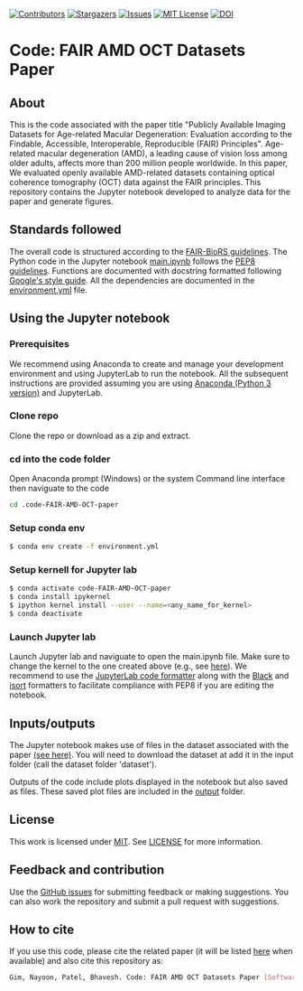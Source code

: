 [![Contributors][contributors-shield]][contributors-url]
[![Stargazers][stars-shield]][stars-url]
[![Issues][issues-shield]][issues-url]
[![MIT License][license-shield]][license-url]
[![DOI](https://zenodo.org/badge/DOI/10.5281/zenodo.11361363.svg)](https://doi.org/10.5281/zenodo.11361363)

[contributors-shield]: https://img.shields.io/github/contributors/fairdataihub/code-FAIR-AMD-OCT-paper.svg?style=flat-square
[contributors-url]: https://github.com/fairdataihub/code-FAIR-AMD-OCT-paper/graphs/contributors
[stars-shield]: https://img.shields.io/github/stars/fairdataihub/code-FAIR-AMD-OCT-paper.svg?style=flat-square
[stars-url]: https://github.com/fairdataihub/code-FAIR-AMD-OCT-paper/stargazers
[issues-shield]: https://img.shields.io/github/issues/fairdataihub/code-FAIR-AMD-OCT-paper.svg?style=flat-square
[issues-url]: https://github.com/fairdataihub/code-FAIR-AMD-OCT-paper/issues
[license-shield]: https://img.shields.io/github/license/fairdataihub/code-FAIR-AMD-OCT-paper.svg?style=flat-square
[license-url]: https://github.com/fairdataihub/code-FAIR-AMD-OCT-paper/blob/master/LICENSE

# Code: FAIR AMD OCT Datasets Paper

## About
This is the code associated with the paper title "Publicly Available Imaging Datasets for Age-related Macular Degeneration: Evaluation according to the Findable, Accessible, Interoperable, Reproducible (FAIR) Principles". Age-related macular degeneration (AMD), a leading cause of vision loss among older adults, affects more than 200 million people worldwide. In this paper, We evaluated openly available AMD-related datasets containing optical coherence tomography (OCT) data against the FAIR principles. This repository contains the Jupyter notebook developed to analyze data for the paper and generate figures.


## Standards followed
The overall code is structured according to the [FAIR-BioRS guidelines](https://fair-biors.org/). The Python code in the Jupyter notebook [main.ipynb](main.ipynb) follows the [PEP8 guidelines](https://peps.python.org/pep-0008). Functions are documented with docstring formatted following [Google's style guide](https://google.github.io/styleguide/pyguide.html#38-comments-and-docstrings). All the dependencies are documented in the [environment.yml](environment.yml) file.

## Using the Jupyter notebook

### Prerequisites 
We recommend using Anaconda to create and manage your development environment and using JupyterLab to run the notebook. All the subsequent instructions are provided assuming you are using [Anaconda (Python 3 version)](https://www.anaconda.com/products/individual) and JupyterLab.

### Clone repo
Clone the repo or download as a zip and extract.

### cd into the code folder

Open Anaconda prompt (Windows) or the system Command line interface then naviguate to the code
```sh
cd .code-FAIR-AMD-OCT-paper

```

### Setup conda env
```sh
$ conda env create -f environment.yml
```

### Setup kernell for Jupyter lab
```sh
$ conda activate code-FAIR-AMD-OCT-paper
$ conda install ipykernel
$ ipython kernel install --user --name=<any_name_for_kernel>
$ conda deactivate
```
### Launch Jupyter lab
Launch Jupyter lab and naviguate to open the main.ipynb file. Make sure to change the kernel to the one created above (e.g., see [here](https://doc.cocalc.com/howto/jupyter-kernel-selection.html#cocalc-s-jupyter-notebook)). We recommend to use the [JupyterLab code formatter](https://github.com/ryantam626/jupyterlab_code_formatter) along with the [Black](https://github.com/psf/black) and [isort](https://github.com/PyCQA/isort) formatters to facilitate compliance with PEP8 if you are editing the notebook.

## Inputs/outputs
The Jupyter notebook makes use of files in the dataset associated with the paper [(see here)](https://github.com/fairdataihub/inventory-FAIR-AMD-OCT-paper). You will need to download the dataset at add it in the input folder (call the dataset folder 'dataset').

Outputs of the code include plots displayed in the notebook but also saved as files. These saved plot files are included in the [output](output) folder. 

## License
This work is licensed under
[MIT](https://opensource.org/licenses/mit). See [LICENSE](LICENSE) for more information.

## Feedback and contribution
Use the [GitHub issues](https://github.com/fairdataihub/code-FAIR-AMD-OCT-paper/issues) for submitting feedback or making suggestions. You can also work the repository and submit a pull request with suggestions.

## How to cite
If you use this code, please cite the related paper (it will be listed [here](https://github.com/fairdataihub/inventory-FAIR-AMD-OCT-paper) when available) and also cite this repository as:

```bash
Gim, Nayoon, Patel, Bhavesh. Code: FAIR AMD OCT Datasets Paper [Software]. Zenodo. https://doi.org/10.5281/zenodo.11361363
```
